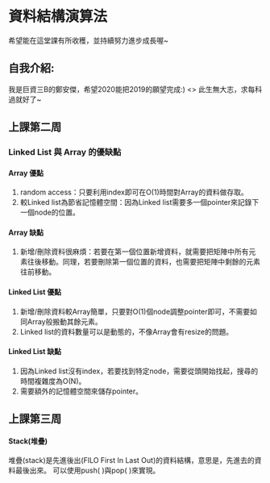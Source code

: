 # 資料結構演算法
希望能在這堂課有所收穫，並持續努力進步成長喔~

## 自我介紹:
我是巨資三B的鄭安傑，希望2020能把2019的願望完成:) <>
此生無大志，求每科過就好了~

## 上課第二周
### Linked List 與 Array 的優缺點
#### Array 優點
1. random access：只要利用index即可在O(1)時間對Array的資料做存取。
2. 較Linked list為節省記憶體空間：因為Linked list需要多一個pointer來記錄下一個node的位置。
#### Array 缺點
1. 新增/刪除資料很麻煩：若要在第一個位置新增資料，就需要把矩陣中所有元素往後移動。同理，若要刪除第一個位置的資料，也需要把矩陣中剩餘的元素往前移動。

#### Linked List 優點
1. 新增/刪除資料較Array簡單，只要對O(1)個node調整pointer即可，不需要如同Array般搬動其餘元素。
2. Linked list的資料數量可以是動態的，不像Array會有resize的問題。

#### Linked List 缺點
1. 因為Linked list沒有index，若要找到特定node，需要從頭開始找起，搜尋的時間複雜度為O(N)。
2. 需要額外的記憶體空間來儲存pointer。
## 上課第三周
#### Stack(堆疊)
堆疊(stack)是先進後出(FILO First In Last Out)的資料結構，意思是，先進去的資料最後出來。
可以使用push( )與pop( )來實現。

